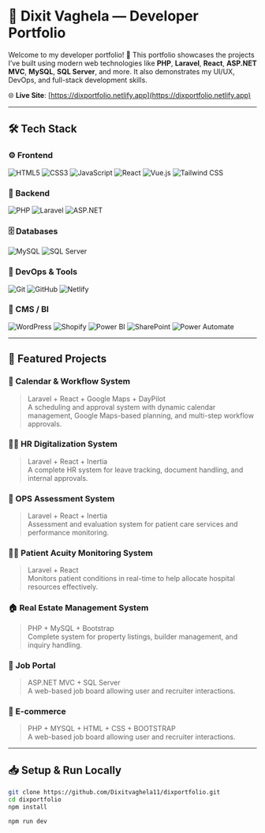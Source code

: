 ﻿# 💼 Dixit Vaghela — Developer Portfolio

Welcome to my developer portfolio! 🚀 This portfolio showcases the projects I’ve built using modern web technologies like **PHP**, **Laravel**, **React**, **ASP.NET MVC**, **MySQL**, **SQL Server**, and more. It also demonstrates my UI/UX, DevOps, and full-stack development skills.

🌐 **Live Site**: [https://dixportfolio.netlify.app](https://dixportfolio.netlify.app)

---

## 🛠️ Tech Stack

### ⚙️ Frontend
![HTML5](https://img.shields.io/badge/-HTML5-E34F26?style=flat&logo=html5&logoColor=white)
![CSS3](https://img.shields.io/badge/-CSS3-1572B6?style=flat&logo=css3&logoColor=white)
![JavaScript](https://img.shields.io/badge/-JavaScript-F7DF1E?style=flat&logo=javascript&logoColor=black)
![React](https://img.shields.io/badge/-React-61DAFB?style=flat&logo=react&logoColor=black)
![Vue.js](https://img.shields.io/badge/-Vue.js-4FC08D?style=flat&logo=vue.js&logoColor=white)
![Tailwind CSS](https://img.shields.io/badge/-TailwindCSS-38B2AC?style=flat&logo=tailwind-css&logoColor=white)

### 🧠 Backend
![PHP](https://img.shields.io/badge/-PHP-777BB4?style=flat&logo=php&logoColor=white)
![Laravel](https://img.shields.io/badge/-Laravel-FF2D20?style=flat&logo=laravel&logoColor=white)
![ASP.NET](https://img.shields.io/badge/-ASP.NET-512BD4?style=flat&logo=dotnet&logoColor=white)

### 🗄️ Databases
![MySQL](https://img.shields.io/badge/-MySQL-4479A1?style=flat&logo=mysql&logoColor=white)
![SQL Server](https://img.shields.io/badge/-SQL%20Server-CC2927?style=flat&logo=microsoft-sql-server&logoColor=white)

### 🔧 DevOps & Tools
![Git](https://img.shields.io/badge/-Git-F05032?style=flat&logo=git&logoColor=white)
![GitHub](https://img.shields.io/badge/-GitHub-181717?style=flat&logo=github&logoColor=white)
![Netlify](https://img.shields.io/badge/-Netlify-00C7B7?style=flat&logo=netlify&logoColor=white)

### 🛒 CMS / BI
![WordPress](https://img.shields.io/badge/-WordPress-21759B?style=flat&logo=wordpress&logoColor=white)
![Shopify](https://img.shields.io/badge/-Shopify-7AB55C?style=flat&logo=shopify&logoColor=white)
![Power BI](https://img.shields.io/badge/-PowerBI-F2C811?style=flat&logo=power-bi&logoColor=black)
![SharePoint](https://img.shields.io/badge/-SharePoint-0078D4?style=flat&logo=microsoft-sharepoint&logoColor=white)
![Power Automate](https://img.shields.io/badge/-Power%20Automate-0066FF?style=flat&logo=microsoft-power-automate&logoColor=white)

---

## 📂 Featured Projects

### 📅 Calendar & Workflow System
> Laravel + React + Google Maps + DayPilot  
A scheduling and approval system with dynamic calendar management, Google Maps-based planning, and multi-step workflow approvals.  


### 👩‍💼 HR Digitalization System
> Laravel + React + Inertia  
A complete HR system for leave tracking, document handling, and internal approvals.

### 🧾 OPS Assessment System
> Laravel + React + Inertia  
Assessment and evaluation system for patient care services and performance monitoring.

### 👨‍⚕️ Patient Acuity Monitoring System
> Laravel + React  
Monitors patient conditions in real-time to help allocate hospital resources effectively.

### 🏠 Real Estate Management System
> PHP + MySQL + Bootstrap  
Complete system for property listings, builder management, and inquiry handling.

### 🏢 Job Portal
> ASP.NET MVC + SQL Server  
A web-based job board allowing user and recruiter interactions.
> 
### 🏢 E-commerce
> PHP + MYSQL + HTML + CSS + BOOTSTRAP  
A web-based job board allowing user and recruiter interactions.
---

## 📥 Setup & Run Locally

```bash
git clone https://github.com/Dixitvaghela11/dixportfolio.git
cd dixportfolio
npm install

npm run dev
